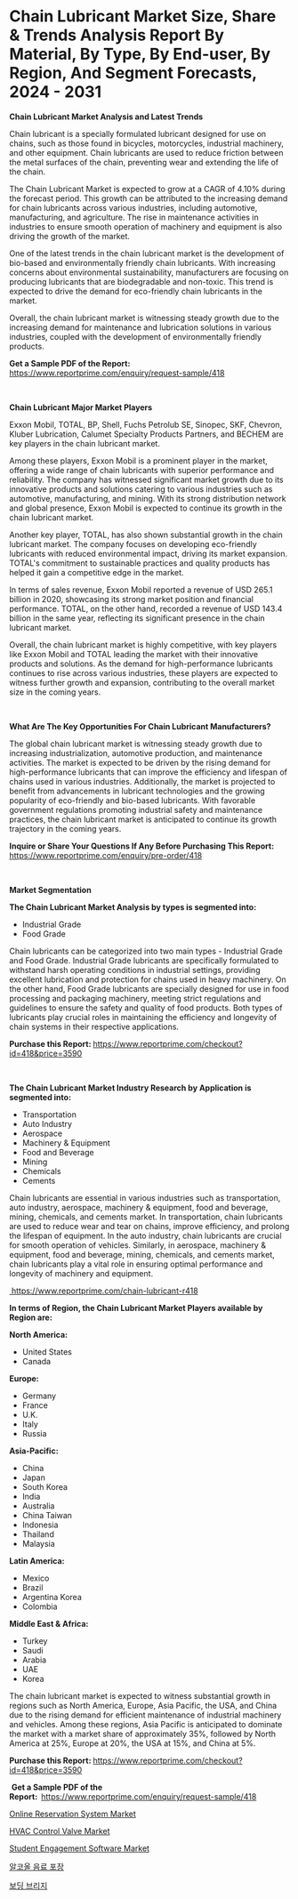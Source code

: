 <p><h1>Chain Lubricant Market Size, Share & Trends Analysis Report By Material, By Type, By End-user, By Region, And Segment Forecasts, 2024 - 2031</h1></p><p><strong>Chain Lubricant Market Analysis and Latest Trends</strong></p>
<p><p>Chain lubricant is a specially formulated lubricant designed for use on chains, such as those found in bicycles, motorcycles, industrial machinery, and other equipment. Chain lubricants are used to reduce friction between the metal surfaces of the chain, preventing wear and extending the life of the chain.</p><p>The Chain Lubricant Market is expected to grow at a CAGR of 4.10% during the forecast period. This growth can be attributed to the increasing demand for chain lubricants across various industries, including automotive, manufacturing, and agriculture. The rise in maintenance activities in industries to ensure smooth operation of machinery and equipment is also driving the growth of the market.</p><p>One of the latest trends in the chain lubricant market is the development of bio-based and environmentally friendly chain lubricants. With increasing concerns about environmental sustainability, manufacturers are focusing on producing lubricants that are biodegradable and non-toxic. This trend is expected to drive the demand for eco-friendly chain lubricants in the market.</p><p>Overall, the chain lubricant market is witnessing steady growth due to the increasing demand for maintenance and lubrication solutions in various industries, coupled with the development of environmentally friendly products.</p></p>
<p><strong>Get a Sample PDF of the Report:&nbsp;</strong> <a href="https://www.reportprime.com/enquiry/request-sample/418">https://www.reportprime.com/enquiry/request-sample/418</a></p>
<p>&nbsp;</p>
<p><strong>Chain Lubricant Major Market Players</strong></p>
<p><p>Exxon Mobil, TOTAL, BP, Shell, Fuchs Petrolub SE, Sinopec, SKF, Chevron, Kluber Lubrication, Calumet Specialty Products Partners, and BECHEM are key players in the chain lubricant market.</p><p>Among these players, Exxon Mobil is a prominent player in the market, offering a wide range of chain lubricants with superior performance and reliability. The company has witnessed significant market growth due to its innovative products and solutions catering to various industries such as automotive, manufacturing, and mining. With its strong distribution network and global presence, Exxon Mobil is expected to continue its growth in the chain lubricant market.</p><p>Another key player, TOTAL, has also shown substantial growth in the chain lubricant market. The company focuses on developing eco-friendly lubricants with reduced environmental impact, driving its market expansion. TOTAL's commitment to sustainable practices and quality products has helped it gain a competitive edge in the market.</p><p>In terms of sales revenue, Exxon Mobil reported a revenue of USD 265.1 billion in 2020, showcasing its strong market position and financial performance. TOTAL, on the other hand, recorded a revenue of USD 143.4 billion in the same year, reflecting its significant presence in the chain lubricant market.</p><p>Overall, the chain lubricant market is highly competitive, with key players like Exxon Mobil and TOTAL leading the market with their innovative products and solutions. As the demand for high-performance lubricants continues to rise across various industries, these players are expected to witness further growth and expansion, contributing to the overall market size in the coming years.</p></p>
<p>&nbsp;</p>
<p><strong>What Are The Key Opportunities For Chain Lubricant Manufacturers?</strong></p>
<p><p>The global chain lubricant market is witnessing steady growth due to increasing industrialization, automotive production, and maintenance activities. The market is expected to be driven by the rising demand for high-performance lubricants that can improve the efficiency and lifespan of chains used in various industries. Additionally, the market is projected to benefit from advancements in lubricant technologies and the growing popularity of eco-friendly and bio-based lubricants. With favorable government regulations promoting industrial safety and maintenance practices, the chain lubricant market is anticipated to continue its growth trajectory in the coming years.</p></p>
<p><strong>Inquire or Share Your Questions If Any Before Purchasing This Report:</strong> <a href="https://www.reportprime.com/enquiry/pre-order/418">https://www.reportprime.com/enquiry/pre-order/418</a></p>
<p>&nbsp;</p>
<p><strong>Market Segmentation</strong></p>
<p><strong>The Chain Lubricant Market Analysis by types is segmented into:</strong></p>
<p><ul><li>Industrial Grade</li><li>Food Grade</li></ul></p>
<p><p>Chain lubricants can be categorized into two main types - Industrial Grade and Food Grade. Industrial Grade lubricants are specifically formulated to withstand harsh operating conditions in industrial settings, providing excellent lubrication and protection for chains used in heavy machinery. On the other hand, Food Grade lubricants are specially designed for use in food processing and packaging machinery, meeting strict regulations and guidelines to ensure the safety and quality of food products. Both types of lubricants play crucial roles in maintaining the efficiency and longevity of chain systems in their respective applications.</p></p>
<p><strong>Purchase this Report:&nbsp;</strong><a href="https://www.reportprime.com/checkout?id=418&price=3590">https://www.reportprime.com/checkout?id=418&price=3590</a></p>
<p>&nbsp;</p>
<p><strong>The Chain Lubricant Market Industry Research by Application is segmented into:</strong></p>
<p><ul><li>Transportation</li><li>Auto Industry</li><li>Aerospace</li><li>Machinery & Equipment</li><li>Food and Beverage</li><li>Mining</li><li>Chemicals</li><li>Cements</li></ul></p>
<p><p>Chain lubricants are essential in various industries such as transportation, auto industry, aerospace, machinery & equipment, food and beverage, mining, chemicals, and cements market. In transportation, chain lubricants are used to reduce wear and tear on chains, improve efficiency, and prolong the lifespan of equipment. In the auto industry, chain lubricants are crucial for smooth operation of vehicles. Similarly, in aerospace, machinery & equipment, food and beverage, mining, chemicals, and cements market, chain lubricants play a vital role in ensuring optimal performance and longevity of machinery and equipment.</p></p>
<p><a href="https://www.reportprime.com/chain-lubricant-r418">&nbsp;https://www.reportprime.com/chain-lubricant-r418</a></p>
<p><strong>In terms of Region, the Chain Lubricant Market Players available by Region are:</strong></p>
<p>
    <p> <strong> North America: </strong>
        <ul>
            <li>United States</li>
            <li>Canada</li>
        </ul>
        </p> 
    <p> <strong> Europe: </strong>
        <ul>
            <li>Germany</li>
            <li>France</li>
            <li>U.K.</li>
            <li>Italy</li>
            <li>Russia</li>
        </ul>
        </p> 
    <p> <strong> Asia-Pacific: </strong>
        <ul>
            <li>China</li>
            <li>Japan</li>
            <li>South Korea</li>
            <li>India</li>
            <li>Australia</li>
            <li>China Taiwan</li>
            <li>Indonesia</li>
            <li>Thailand</li>
            <li>Malaysia</li>
        </ul>
        </p> 
    <p> <strong> Latin America: </strong>
        <ul>
            <li>Mexico</li>
            <li>Brazil</li>
            <li>Argentina Korea</li>
            <li>Colombia</li>
        </ul>
        </p> 
    <p> <strong> Middle East & Africa: </strong>
        <ul>
            <li>Turkey</li>
            <li>Saudi</li>
            <li>Arabia</li>
            <li>UAE</li>
            <li>Korea</li>
        </ul>
    </p>
    </p>
<p><p>The chain lubricant market is expected to witness substantial growth in regions such as North America, Europe, Asia Pacific, the USA, and China due to the rising demand for efficient maintenance of industrial machinery and vehicles. Among these regions, Asia Pacific is anticipated to dominate the market with a market share of approximately 35%, followed by North America at 25%, Europe at 20%, the USA at 15%, and China at 5%.</p></p>
<p><strong>Purchase this Report: </strong><a href="https://www.reportprime.com/checkout?id=418&price=3590">https://www.reportprime.com/checkout?id=418&price=3590</a></p>
<p>&nbsp;<strong>Get a Sample PDF of the Report:&nbsp;&nbsp;</strong><a href="https://www.reportprime.com/enquiry/request-sample/418">https://www.reportprime.com/enquiry/request-sample/418</a></p>
<p><strong></strong></p>
<p><p><a href="https://www.linkedin.com/pulse/online-reservation-system-market-size-segmentation-trends-growth-7csxf">Online Reservation System Market</a></p><p><a href="https://www.linkedin.com/pulse/hvac-control-valve-market-size-segmentation-trends-growth-analysis-mg2gc">HVAC Control Valve Market</a></p><p><a href="https://issuu.com/reportprime-2/docs/student-engagement-software-market-size-2030.pptx">Student Engagement Software Market</a></p><p><a href="https://medium.com/@leneciacharles182024/%EA%B8%80%EB%A1%9C%EB%B2%8C-%EC%95%8C%EC%BD%94%EC%98%AC-%EC%9D%8C%EB%A3%8C-%ED%8F%AC%EC%9E%A5-%EC%8B%9C%EC%9E%A5-%EB%8F%99%ED%96%A5-%EC%84%B1%EC%9E%A5-%EA%B8%B0%ED%9A%8C%EC%99%80-%EB%8F%84%EC%A0%84%EC%97%90-%EB%8C%80%ED%95%9C-%EC%A0%84%EB%A7%9D-2024%EB%85%84%EC%97%90%EC%84%9C-2031%EB%85%84%EA%B9%8C%EC%A7%80-5e8dfebef831">알코올 음료 포장</a></p><p><a href="https://medium.com/@leneciacharles182024/2024%EB%85%84%EB%B6%80%ED%84%B0-2031%EB%85%84%EA%B9%8C%EC%A7%80%EC%9D%98-%EB%B3%B4%EB%94%A9-%EB%B8%8C%EB%A6%AC%EC%A7%80-%EC%8B%9C%EC%9E%A5-%EC%A0%84%EB%A7%9D%EA%B3%BC-%EC%98%88%EC%B8%A1-3f0279275904">보딩 브리지</a></p></p>